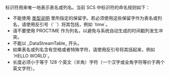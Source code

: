 标识符用来唯一地表示表名或列名。当前 SCS 中标识符的命名规则如下：
- 不能使用 [类型说明](/document/product/849/18119) 里所指定的保留字。若必须使用这些保留字作为表名或列名，请使用反引号（\` \`）将其包括，例如 \`time\`。
- 请不要使用 PROCTIME 作为列名，以避免与系统自动生成的时间戳列发生冲突。
- 不能以 \_DataStreamTable\_ 开头。
- 如果表名或列名含有空格或者特殊字符，请使用反引号将其括起来，例如 \`HELLO WORLD\`。
- 长度必须小于等于 128 个英文（半角）字符（一个汉字或全角字符等价于两个英文字符）。
